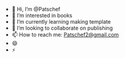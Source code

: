 - 👋 Hi, I’m @Patschef
- 👀 I’m interested in books
- 🌱 I’m currently learning making template
- 💞️ I’m looking to collaborate on publishing
- 📫 How to reach me: Patschef2@gmail.com
- 😄 
- ⚡ 

<!---
Patschef/Patschef is a ✨ special ✨ repository because its `README.md` (this file) appears on your GitHub profile.
You can click the Preview link to take a look at your changes.
--->
